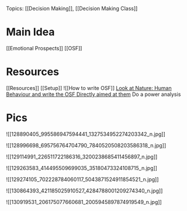Topics: [[Decision Making]], [[Decision Making Class]]
# Main Idea
[[Emotional Prospects]]
[[OSF]]

# Resources
[[Resources]]
[[Setup]]
![[How to write OSF]]
[Look at  Nature: Human Behaviour and write the OSF Directly aimed at them](https://www.nature.com/nathumbehav/registeredreports)
Do a power analysis


# Pics
![[128890405_995586947594441_1327534952274203342_n.jpg]]

![[128996698_695756764704790_7840520508203586318_n.jpg]]

![[129114991_226511722186316_3200238685411456897_n.jpg]]

![[129263583_414495509699035_35180473324108715_n.jpg]]

![[129274105_702228784060117_5043871524911854521_n.jpg]]

![[130864393_421185025910527_4284788001209274340_n.jpg]]

![[130919531_206175077660681_2005945897874919549_n.jpg]]

